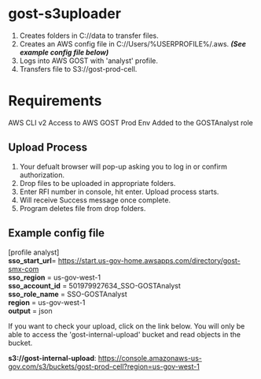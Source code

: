 # **gost-s3uploader**

1. Creates folders in C://data to transfer files.
2. Creates an AWS config file in C://Users/%USERPROFILE%/.aws. ***(See example config file below)***
3. Logs into AWS GOST with 'analyst' profile.
4. Transfers file to S3://gost-prod-cell.

# **Requirements**
AWS CLI v2
Access to AWS GOST Prod Env
Added to the GOSTAnalyst role

## **Upload Process**
1. Your defualt browser will pop-up asking you to log in or confirm authorization.
2. Drop files to be uploaded in appropriate folders.
3. Enter RFI number in console, hit enter. Upload process starts.
4. Will receive Success message once complete.
5. Program deletes file from drop folders.

## **Example config file**
[profile analyst]<br>
**sso_start_url**= https://start.us-gov-home.awsapps.com/directory/gost-smx-com<br>
**sso_region** = us-gov-west-1<br> 
**sso_account_id** = 501979927634_SSO-GOSTAnalyst<br>
**sso_role_name** = SSO-GOSTAnalyst<br>
**region** = us-gov-west-1<br>
**output** = json<br>

If you want to check your upload, click on the link below. You will only be able to access the 'gost-internal-upload' bucket and read objects in the bucket.<br>

**s3://gost-internal-upload**: https://console.amazonaws-us-gov.com/s3/buckets/gost-prod-cell?region=us-gov-west-1<br>







